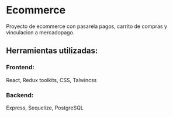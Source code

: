 # Ecommerce
Proyecto de ecommerce con pasarela pagos, carrito de compras y vinculacion a mercadopago.

## Herramientas utilizadas:
### Frontend:
React, Redux toolkits, CSS, Talwincss

### Backend:
Express, Sequelize, PostgreSQL
  

